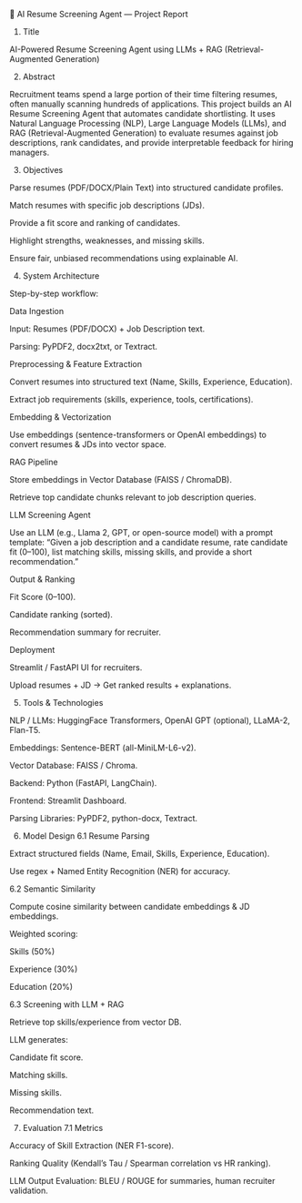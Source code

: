 🤖 AI Resume Screening Agent — Project Report
1. Title

AI-Powered Resume Screening Agent using LLMs + RAG (Retrieval-Augmented Generation)

2. Abstract

Recruitment teams spend a large portion of their time filtering resumes, often manually scanning hundreds of applications. This project builds an AI Resume Screening Agent that automates candidate shortlisting. It uses Natural Language Processing (NLP), Large Language Models (LLMs), and RAG (Retrieval-Augmented Generation) to evaluate resumes against job descriptions, rank candidates, and provide interpretable feedback for hiring managers.

3. Objectives

Parse resumes (PDF/DOCX/Plain Text) into structured candidate profiles.

Match resumes with specific job descriptions (JDs).

Provide a fit score and ranking of candidates.

Highlight strengths, weaknesses, and missing skills.

Ensure fair, unbiased recommendations using explainable AI.

4. System Architecture

Step-by-step workflow:

Data Ingestion

Input: Resumes (PDF/DOCX) + Job Description text.

Parsing: PyPDF2, docx2txt, or Textract.

Preprocessing & Feature Extraction

Convert resumes into structured text (Name, Skills, Experience, Education).

Extract job requirements (skills, experience, tools, certifications).

Embedding & Vectorization

Use embeddings (sentence-transformers or OpenAI embeddings) to convert resumes & JDs into vector space.

RAG Pipeline

Store embeddings in Vector Database (FAISS / ChromaDB).

Retrieve top candidate chunks relevant to job description queries.

LLM Screening Agent

Use an LLM (e.g., Llama 2, GPT, or open-source model) with a prompt template:
“Given a job description and a candidate resume, rate candidate fit (0–100), list matching skills, missing skills, and provide a short recommendation.”

Output & Ranking

Fit Score (0–100).

Candidate ranking (sorted).

Recommendation summary for recruiter.

Deployment

Streamlit / FastAPI UI for recruiters.

Upload resumes + JD → Get ranked results + explanations.

5. Tools & Technologies

NLP / LLMs: HuggingFace Transformers, OpenAI GPT (optional), LLaMA-2, Flan-T5.

Embeddings: Sentence-BERT (all-MiniLM-L6-v2).

Vector Database: FAISS / Chroma.

Backend: Python (FastAPI, LangChain).

Frontend: Streamlit Dashboard.

Parsing Libraries: PyPDF2, python-docx, Textract.

6. Model Design
6.1 Resume Parsing

Extract structured fields (Name, Email, Skills, Experience, Education).

Use regex + Named Entity Recognition (NER) for accuracy.

6.2 Semantic Similarity

Compute cosine similarity between candidate embeddings & JD embeddings.

Weighted scoring:

Skills (50%)

Experience (30%)

Education (20%)

6.3 Screening with LLM + RAG

Retrieve top skills/experience from vector DB.

LLM generates:

Candidate fit score.

Matching skills.

Missing skills.

Recommendation text.

7. Evaluation
7.1 Metrics

Accuracy of Skill Extraction (NER F1-score).

Ranking Quality (Kendall’s Tau / Spearman correlation vs HR ranking).

LLM Output Evaluation: BLEU / ROUGE for summaries, human recruiter validation.
